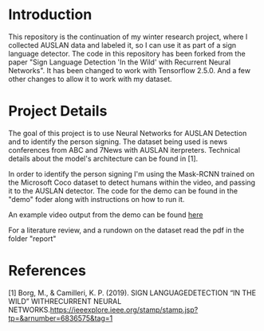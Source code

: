 # Introduction

This repository is the continuation of my winter research project, where I collected AUSLAN data and labeled it, so I can use it as part of a sign language detector. The code in this repository has been forked from the paper "Sign Language Detection 'In the Wild' with Recurrent Neural Networks". It has been changed to work with Tensorflow 2.5.0. And a few other changes to allow it to work with my dataset.

# Project Details
The goal of this project is to use Neural Networks for AUSLAN Detection and to identify the person signing. The dataset being used is news conferences from ABC and 7News with AUSLAN iterpreters. Technical details about the model's architecture can be found in [1].

In order to identify the person signing I'm using the Mask-RCNN trained on the Microsoft Coco dataset to detect humans within the video, and passing it to the AUSLAN detector. The code for the demo can be found in the "demo" foder along with instructions on how to run it.

An example video output from the demo can be found [here](https://youtu.be/E0k3QGOsR6Q)

For a literature review, and a rundown on the dataset read the pdf in the folder "report"


# References

[1] Borg, M., & Camilleri, K. P. (2019). SIGN LANGUAGEDETECTION “IN THE WILD” WITHRECURRENT NEURAL NETWORKS.https://ieeexplore.ieee.org/stamp/stamp.jsp?tp=&arnumber=6836575&tag=1
